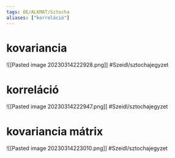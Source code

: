 ```yaml
---
tags: OE/ALKMAT/Sztocha 
aliases: ["korreláció"]
---
```


# kovariancia
![[Pasted image 20230314222928.png]]
#Szeidl/sztochajegyzet 

# korreláció
![[Pasted image 20230314222947.png]]
#Szeidl/sztochajegyzet 

# kovariancia mátrix
![[Pasted image 20230314223010.png]]
#Szeidl/sztochajegyzet 
